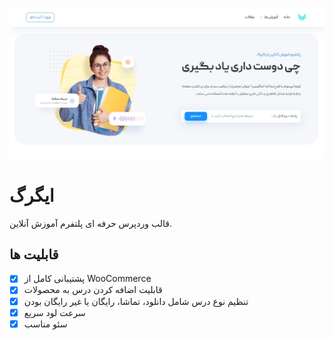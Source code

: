 ![Cover](./igrecy.jpg)
# ایگرگ
قالب وردپرس حرفه ای پلتفرم آموزش آنلاین.

## قابلیت ها
  - [X] پشتیبانی کامل از WooCommerce
  - [X] قابلیت اضافه کردن درس به محصولات
  - [X] تنظیم نوع درس شامل دانلود، تماشا، رایگان یا غیر رایگان بودن
  - [X] سرعت لود سریع
  - [X] سئو مناسب
